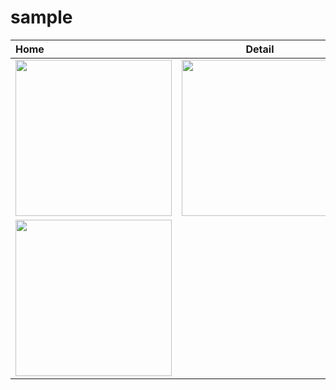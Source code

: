 # sample

Home     |  Detail | Profile
|:-------------------------|:-------------------------:|-------------------------:|
<img src="https://github.com/mohamadali7/sample/blob/main/home.png" width="250"> | <img src="https://github.com/mohamadali7/sample_arvand/blob/main/detail_post.png" width="250">
| <img src="https://github.com/mohamadali7/sample_arvand/blob/main/profile.png" width="250">



